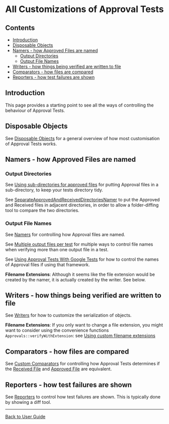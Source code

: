<!--
GENERATED FILE - DO NOT EDIT
This file was generated by [MarkdownSnippets](https://github.com/SimonCropp/MarkdownSnippets).
Source File: /doc/mdsource/AllCustomizations.source.md
To change this file edit the source file and then execute ./run_markdown_templates.sh.
-->

<a id="top"></a>

# All Customizations of Approval Tests

<!-- toc -->
## Contents

  * [Introduction](#introduction)
  * [Disposable Objects](#disposable-objects)
  * [Namers - how Approved Files are named](#namers---how-approved-files-are-named)
    * [Output Directories](#output-directories)
    * [Output File Names](#output-file-names)
  * [Writers - how things being verified are written to file](#writers---how-things-being-verified-are-written-to-file)
  * [Comparators - how files are compared](#comparators---how-files-are-compared)
  * [Reporters - how test failures are shown](#reporters---how-test-failures-are-shown)<!-- endtoc -->

## Introduction

This page provides a starting point to see all the ways of controlling the behaviour of Approval Tests.

## Disposable Objects

See [Disposable Objects](/doc/DisposableObjects.md#top) for a general overview of how most customisation of Approval Tests works.

## Namers - how Approved Files are named

### Output Directories

See [Using sub-directories for approved files](/doc/Configuration.md#using-sub-directories-for-approved-files) for putting Approval files in a sub-directory, to keep your tests directory tidy.

See [SeparateApprovedAndReceivedDirectoriesNamer](/doc/Namers.md#separateapprovedandreceiveddirectoriesnamer) to put the Approved and Received files in adjacent directories, in order to allow a folder-diffing tool to compare the two directories. 

### Output File Names

See [Namers](/doc/Namers.md#top) for controlling how Approval files are named. 

See [Multiple output files per test](/doc/MultipleOutputFilesPerTest.md#top)
for multiple ways to control file names when verifying more than one output file in a test.

See [Using Approval Tests With Google Tests](/doc/UsingGoogleTests.md#top) for how to control the names of Approval files if using that framework. 

**Filename Extensions**: Although it seems like the file extension would be created by the namer, it is actually created by the writer. See below.

## Writers - how things being verified are written to file

See [Writers](/doc/Writers.md#top) for how to customize the serialization of objects.

**Filename Extensions**: If you only want to change a file extension, you might want to consider using the convenience functions `Approvals::verifyWithExtension`: see [Using custom filename extensions](/doc/Writers.md#using-custom-filename-extensions)

## Comparators - how files are compared

See [Custom Comparators](/doc/CustomComparators.md#top) for controlling how Approval Tests determines if the [Received File](/doc/Glossary.md#received-file) and [Approved File](/doc/Glossary.md#approved-file) are equivalent.

## Reporters - how test failures are shown

See [Reporters](/doc/Reporters.md#top) to control how test failures are shown. This is typically done by showing a diff tool.

---

[Back to User Guide](/doc/README.md#top)
